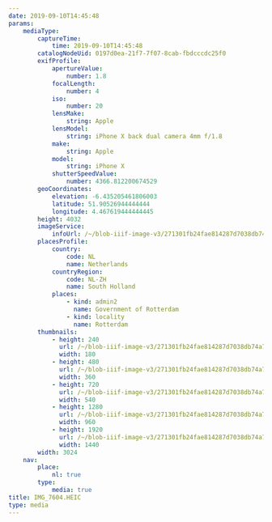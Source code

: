 ```yaml
---
date: 2019-09-10T14:45:48
params:
    mediaType:
        captureTime:
            time: 2019-09-10T14:45:48
        catalogNodeUid: 0197d0ea-21f7-7f07-8cab-fbdcccdc25f0
        exifProfile:
            apertureValue:
                number: 1.8
            focalLength:
                number: 4
            iso:
                number: 20
            lensMake:
                string: Apple
            lensModel:
                string: iPhone X back dual camera 4mm f/1.8
            make:
                string: Apple
            model:
                string: iPhone X
            shutterSpeedValue:
                number: 4366.812200674529
        geoCoordinates:
            elevation: -6.435205461806003
            latitude: 51.90526944444444
            longitude: 4.467619444444445
        height: 4032
        imageService:
            infoUrl: /~/blob-iiif-image-v3/271301fb24fae814287d7038db74a769c96e175fdfd3493c4c75b7a9efa5bdf6/info.json
        placesProfile:
            country:
                code: NL
                name: Netherlands
            countryRegion:
                code: NL-ZH
                name: South Holland
            places:
                - kind: admin2
                  name: Government of Rotterdam
                - kind: locality
                  name: Rotterdam
        thumbnails:
            - height: 240
              url: /~/blob-iiif-image-v3/271301fb24fae814287d7038db74a769c96e175fdfd3493c4c75b7a9efa5bdf6/full/180%2C240/0/default.jpg
              width: 180
            - height: 480
              url: /~/blob-iiif-image-v3/271301fb24fae814287d7038db74a769c96e175fdfd3493c4c75b7a9efa5bdf6/full/360%2C480/0/default.jpg
              width: 360
            - height: 720
              url: /~/blob-iiif-image-v3/271301fb24fae814287d7038db74a769c96e175fdfd3493c4c75b7a9efa5bdf6/full/540%2C720/0/default.jpg
              width: 540
            - height: 1280
              url: /~/blob-iiif-image-v3/271301fb24fae814287d7038db74a769c96e175fdfd3493c4c75b7a9efa5bdf6/full/960%2C1280/0/default.jpg
              width: 960
            - height: 1920
              url: /~/blob-iiif-image-v3/271301fb24fae814287d7038db74a769c96e175fdfd3493c4c75b7a9efa5bdf6/full/1440%2C1920/0/default.jpg
              width: 1440
        width: 3024
    nav:
        place:
            nl: true
        type:
            media: true
title: IMG_7604.HEIC
type: media
---
```

